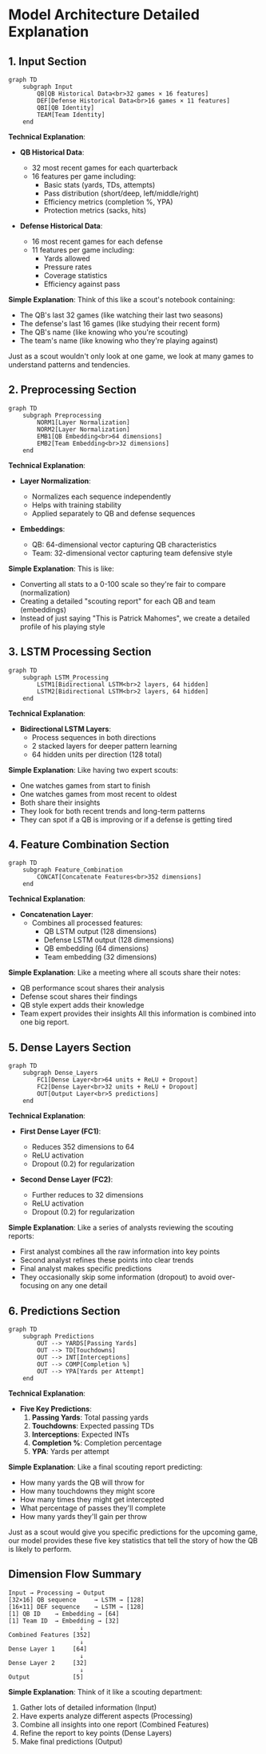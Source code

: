 # Model Architecture Detailed Explanation

## 1. Input Section
```mermaid
graph TD
    subgraph Input
        QB[QB Historical Data<br>32 games × 16 features]
        DEF[Defense Historical Data<br>16 games × 11 features]
        QBI[QB Identity]
        TEAM[Team Identity]
    end
```
**Technical Explanation**:
- **QB Historical Data**: 
  - 32 most recent games for each quarterback
  - 16 features per game including:
    - Basic stats (yards, TDs, attempts)
    - Pass distribution (short/deep, left/middle/right)
    - Efficiency metrics (completion %, YPA)
    - Protection metrics (sacks, hits)

- **Defense Historical Data**:
  - 16 most recent games for each defense
  - 11 features per game including:
    - Yards allowed
    - Pressure rates
    - Coverage statistics
    - Efficiency against pass

**Simple Explanation**:
Think of this like a scout's notebook containing:
- The QB's last 32 games (like watching their last two seasons)
- The defense's last 16 games (like studying their recent form)
- The QB's name (like knowing who you're scouting)
- The team's name (like knowing who they're playing against)

Just as a scout wouldn't only look at one game, we look at many games to understand patterns and tendencies.

## 2. Preprocessing Section
```mermaid
graph TD
    subgraph Preprocessing
        NORM1[Layer Normalization]
        NORM2[Layer Normalization]
        EMB1[QB Embedding<br>64 dimensions]
        EMB2[Team Embedding<br>32 dimensions]
    end
```
**Technical Explanation**:
- **Layer Normalization**:
  - Normalizes each sequence independently
  - Helps with training stability
  - Applied separately to QB and defense sequences

- **Embeddings**:
  - QB: 64-dimensional vector capturing QB characteristics
  - Team: 32-dimensional vector capturing team defensive style

**Simple Explanation**:
This is like:
- Converting all stats to a 0-100 scale so they're fair to compare (normalization)
- Creating a detailed "scouting report" for each QB and team (embeddings)
- Instead of just saying "This is Patrick Mahomes", we create a detailed profile of his playing style

## 3. LSTM Processing Section
```mermaid
graph TD
    subgraph LSTM_Processing
        LSTM1[Bidirectional LSTM<br>2 layers, 64 hidden]
        LSTM2[Bidirectional LSTM<br>2 layers, 64 hidden]
    end
```
**Technical Explanation**:
- **Bidirectional LSTM Layers**:
  - Process sequences in both directions
  - 2 stacked layers for deeper pattern learning
  - 64 hidden units per direction (128 total)

**Simple Explanation**:
Like having two expert scouts:
- One watches games from start to finish
- One watches games from most recent to oldest
- Both share their insights
- They look for both recent trends and long-term patterns
- They can spot if a QB is improving or if a defense is getting tired

## 4. Feature Combination Section
```mermaid
graph TD
    subgraph Feature_Combination
        CONCAT[Concatenate Features<br>352 dimensions]
    end
```
**Technical Explanation**:
- **Concatenation Layer**:
  - Combines all processed features:
    - QB LSTM output (128 dimensions)
    - Defense LSTM output (128 dimensions)
    - QB embedding (64 dimensions)
    - Team embedding (32 dimensions)

**Simple Explanation**:
Like a meeting where all scouts share their notes:
- QB performance scout shares their analysis
- Defense scout shares their findings
- QB style expert adds their knowledge
- Team expert provides their insights
All this information is combined into one big report.

## 5. Dense Layers Section
```mermaid
graph TD
    subgraph Dense_Layers
        FC1[Dense Layer<br>64 units + ReLU + Dropout]
        FC2[Dense Layer<br>32 units + ReLU + Dropout]
        OUT[Output Layer<br>5 predictions]
    end
```
**Technical Explanation**:
- **First Dense Layer (FC1)**:
  - Reduces 352 dimensions to 64
  - ReLU activation
  - Dropout (0.2) for regularization

- **Second Dense Layer (FC2)**:
  - Further reduces to 32 dimensions
  - ReLU activation
  - Dropout (0.2) for regularization

**Simple Explanation**:
Like a series of analysts reviewing the scouting reports:
- First analyst combines all the raw information into key points
- Second analyst refines these points into clear trends
- Final analyst makes specific predictions
- They occasionally skip some information (dropout) to avoid over-focusing on any one detail

## 6. Predictions Section
```mermaid
graph TD
    subgraph Predictions
        OUT --> YARDS[Passing Yards]
        OUT --> TD[Touchdowns]
        OUT --> INT[Interceptions]
        OUT --> COMP[Completion %]
        OUT --> YPA[Yards per Attempt]
    end
```
**Technical Explanation**:
- **Five Key Predictions**:
  1. **Passing Yards**: Total passing yards
  2. **Touchdowns**: Expected passing TDs
  3. **Interceptions**: Expected INTs
  4. **Completion %**: Completion percentage
  5. **YPA**: Yards per attempt

**Simple Explanation**:
Like a final scouting report predicting:
- How many yards the QB will throw for
- How many touchdowns they might score
- How many times they might get intercepted
- What percentage of passes they'll complete
- How many yards they'll gain per throw

Just as a scout would give you specific predictions for the upcoming game, our model provides these five key statistics that tell the story of how the QB is likely to perform.

## Dimension Flow Summary
```
Input → Processing → Output
[32×16] QB sequence     → LSTM → [128]
[16×11] DEF sequence    → LSTM → [128]
[1] QB ID    → Embedding → [64]
[1] Team ID  → Embedding → [32]
                    ↓
Combined Features [352]
                    ↓
Dense Layer 1     [64]
                    ↓
Dense Layer 2     [32]
                    ↓
Output            [5]
```

**Simple Explanation**:
Think of it like a scouting department:
1. Gather lots of detailed information (Input)
2. Have experts analyze different aspects (Processing)
3. Combine all insights into one report (Combined Features)
4. Refine the report to key points (Dense Layers)
5. Make final predictions (Output)
